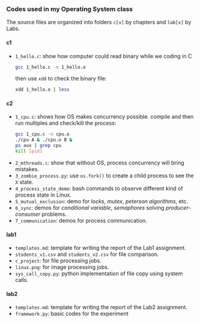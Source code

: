 ### Codes used in my Operating System class

The source files are organized into folders `c[x]` by chapters and `lab[x]` by Labs.

#### c1
+ `1_hello.c`: show how computer could read binary while we coding in C
  ```bash
  gcc 1_hello.c -o 1_hello.o
  ```
  then use `xdd` to check the binary file:
  ```bash
  xdd 1_hello.o | less
  ```

#### c2
+ `1_cpu.c`: shows how OS makes concurrency possible.
    compile and then run multiples and check/kill the process:
    ```bash
    gcc 1_cpu.c -o cpu.o
    ./cpu A & ./cpu.o B &
    ps aux | grep cpu
    kill [pid]
    ```
+ `2_mthreads.c`: show that without OS, process concurrency will bring mistakes.
+ `3_zombie_process.py`: use `os.fork()` to create a child process to see the `X` state.
+ `4_process_state_demo`: bash commands to observe different kind of process state in Linux.
+ `5_mutual_exclusion`: demo for *locks*, *mutex*, *peterson algorithms*, etc.
+ `6_sync`: demos for *conditional variable*, *semaphores* solving *producer-consumer* problems.
+ `7_communication`: demos for process communication.

#### lab1
+ `templates.md`: template for writing the report of the Lab1 assignment. 
+ `students_v1.csv` and `students_v2.csv` for file comparison.
+ `c_project`: for file processing jobs.
+ `linux.png`: for image processing jobs.
+ `sys_call_copy.py`: python implementation of file copy using system calls.

#### lab2
+ `templates.md`: template for writing the report of the Lab2 assignment. 
+ `framework.py`: basic codes for the experiment


